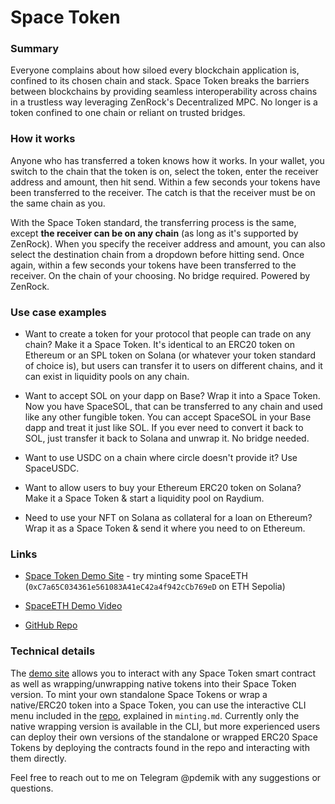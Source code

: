 # Space Token

### Summary

Everyone complains about how siloed every blockchain application is, confined to its chosen chain and stack. Space Token breaks the barriers between blockchains by providing seamless interoperability across chains in a trustless way leveraging ZenRock's Decentralized MPC. No longer is a token confined to one chain or reliant on trusted bridges.

### How it works

Anyone who has transferred a token knows how it works. In your wallet, you switch to the chain that the token is on, select the token, enter the receiver address and amount, then hit send. Within a few seconds your tokens have been transferred to the receiver. The catch is that the receiver must be on the same chain as you.

With the Space Token standard, the transferring process is the same, except **the receiver can be on any chain** (as long as it's supported by ZenRock). When you specify the receiver address and amount, you can also select the destination chain from a dropdown before hitting send. Once again, within a few seconds your tokens have been transferred to the receiver. On the chain of your choosing. No bridge required. Powered by ZenRock.

### Use case examples

- Want to create a token for your protocol that people can trade on any chain? Make it a Space Token. It's identical to an ERC20 token on Ethereum or an SPL token on Solana (or whatever your token standard of choice is), but users can transfer it to users on different chains, and it can exist in liquidity pools on any chain.

- Want to accept SOL on your dapp on Base? Wrap it into a Space Token. Now you have SpaceSOL, that can be transferred to any chain and used like any other fungible token. You can accept SpaceSOL in your Base dapp and treat it just like SOL. If you ever need to convert it back to SOL, just transfer it back to Solana and unwrap it. No bridge needed.

- Want to use USDC on a chain where circle doesn't provide it? Use SpaceUSDC.

- Want to allow users to buy your Ethereum ERC20 token on Solana? Make it a Space Token & start a liquidity pool on Raydium.

- Need to use your NFT on Solana as collateral for a loan on Ethereum? Wrap it as a Space Token & send it where you need to on Ethereum.

### Links

- [Space Token Demo Site](https://spacetoken.aeylabs.com) - try minting some SpaceETH (`0xC7a65C034361e561083A41eC42a4f942cCb769eD` on ETH Sepolia)

- [SpaceETH Demo Video](https://drive.google.com/file/d/1dqIuZ8c5Fz3wvRrDg1phcKjotkI0IZxB)

- [GitHub Repo](https://github.com/pdemicheli/spacetoken)

### Technical details

The [demo site](https://spacetoken.aeylabs.com) allows you to interact with any Space Token smart contract as well as wrapping/unwrapping native tokens into their Space Token version. To mint your own standalone Space Tokens or wrap a native/ERC20 token into a Space Token, you can use the interactive CLI menu included in the [repo](https://github.com/pdemicheli/spacetoken), explained in `minting.md`. Currently only the native wrapping version is available in the CLI, but more experienced users can deploy their own versions of the standalone or wrapped ERC20 Space Tokens by deploying the contracts found in the repo and interacting with them directly.

Feel free to reach out to me on Telegram @pdemik with any suggestions or questions.
